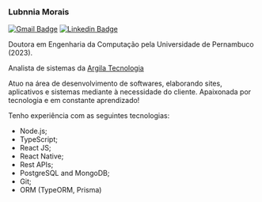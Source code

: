 ### Lubnnia Morais

<div>
  <a href="mailto:lubnnia@gmail.com"><img loading="lazy" src="https://img.shields.io/badge/Gmail-D14836?style=for-the-badge&logo=gmail&logoColor=white" alt="Gmail Badge" target="_blank"></a>
  <a href="https://www.linkedin.com/in/lubnnia-morais-554636109/" target="_blank"><img loading="lazy" src="https://img.shields.io/badge/-LinkedIn-%230077B5?style=for-the-badge&logo=linkedin&logoColor=white" alt="Linkedin Badge" target="_blank"></a>   
</div>

Doutora em Engenharia da Computação pela Universidade de Pernambuco (2023). 

Analista de sistemas da <a href="https://github.com/Argila-Tecnologia">Argila Tecnologia</a>

Atuo na área de desenvolvimento de softwares, elaborando sites, aplicativos e sistemas mediante à necessidade do cliente. Apaixonada por tecnologia e em constante aprendizado!

Tenho experiência com as seguintes tecnologias:

- Node.js;
- TypeScript; 
- React JS;
- React Native;
- Rest APIs;
- PostgreSQL and MongoDB;
- Git;
- ORM (TypeORM, Prisma)
